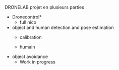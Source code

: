 DRONELAB
projet en plusieurs parties
- Dronecontrol*
    - full nico
- object and human detection and pose estimation
    - calibration
    
    - humain
- object avoidance
    - Work in progress
